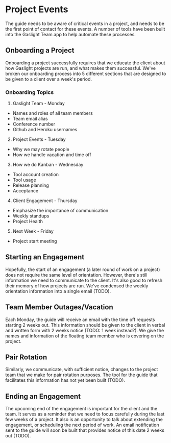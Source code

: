 # Project Events

The guide needs to be aware of critical events in a project, and needs to be the first point of contact for these events. A number of tools have been built into the Gaslight Team app to help automate these processes.

## Onboarding a Project

Onboarding a project successfully requires that we educate the client about how Gaslight projects are run, and what makes them successful. We've broken our onboarding process into 5 different sections that are designed to be given to a client over a week's period.

### Onboarding Topics

1. Gaslight Team - Monday
  * Names and roles of all team members
  * Team email alias
  * Conference number
  * Github and Heroku usernames
2. Project Events - Tuesday
  * Why we may rotate people
  * How we handle vacation and time off
3. How we do Kanban - Wednesday
  * Tool account creation
  * Tool usage
  * Release planning
  * Acceptance
4. Client Engagement - Thursday
  * Emphasize the importance of communication
  * Weekly standups
  * Project Health
5. Next Week - Friday
  * Project start meeting

## Starting an Engagement

Hopefully, the start of an engagement (a later round of work on a project) does not require the same level of orientation. However, there's still information we need to communicate to the client. It's also good to refresh their memory of how projects are run. We've condensed the weekly orientation information into a single email (TODO).

## Team Member Outages/Vacation

Each Monday, the guide will receive an email with the time off requests starting 2 weeks out. This information should be given to the client in verbal and written form with 2 weeks notice (TODO: 1 week instead?). We  give the names and information of the floating team member who is covering on the project.

## Pair Rotation

Similarly, we communicate, with sufficient notice, changes to the project team that we make for pair rotation purposes. The tool for the guide that facilitates this information has not yet been built (TODO).

## Ending an Engagement

The upcoming end of the engagement is important for the client and the team. It serves as a reminder that we need to focus carefully during the last few weeks of a project. It also is an opportunity to talk about extending the engagement, or scheduling the next period of work. An email notification sent to the guide will soon be built that provides notice of this date 2 weeks out (TODO).
